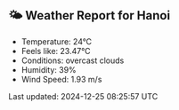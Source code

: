 <!-- WEATHER-START -->
## 🌤 Weather Report for Hanoi

- Temperature: 24°C
- Feels like: 23.47°C
- Conditions: overcast clouds
- Humidity: 39%
- Wind Speed: 1.93 m/s

Last updated: 2024-12-25 08:25:57 UTC
<!-- WEATHER-END -->
